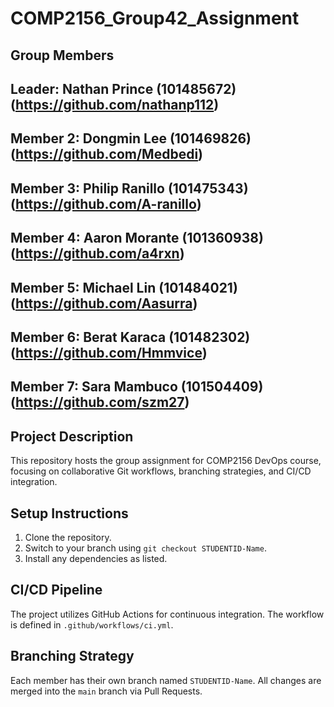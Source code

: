 # COMP2156_Group42_Assignment

## Group Members

## Leader: Nathan Prince (101485672)(https://github.com/nathanp112)
## Member 2: Dongmin Lee (101469826)(https://github.com/Medbedi)
## Member 3: Philip Ranillo (101475343)(https://github.com/A-ranillo)
## Member 4: Aaron Morante (101360938)(https://github.com/a4rxn)
## Member 5: Michael Lin (101484021)(https://github.com/Aasurra)
## Member 6: Berat Karaca (101482302)(https://github.com/Hmmvice)
## Member 7: Sara Mambuco (101504409)(https://github.com/szm27)

 ## Project Description

 This repository hosts the group assignment for COMP2156 DevOps course, focusing on collaborative Git workflows, branching strategies, and CI/CD integration.

 ## Setup Instructions

 1. Clone the repository.
 2. Switch to your branch using `git checkout STUDENTID-Name`.
 3. Install any dependencies as listed.

 ## CI/CD Pipeline
 The project utilizes GitHub Actions for continuous integration. The workflow is defined in `.github/workflows/ci.yml`.

 ## Branching Strategy

 Each member has their own branch named `STUDENTID-Name`.
 All changes are merged into the `main` branch via Pull Requests. 
